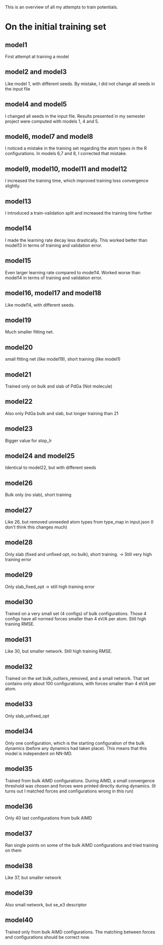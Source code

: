 This is an overview of all my attempts to train potentials.

# On the initial training set
## model1
First attempt at training a model

## model2 and model3
Like model 1, with different seeds. By mistake, I did not change all seeds in the input file

## model4 and model5
I changed all seeds in the input file. Results presented in my semester project were computed with models 1, 4 and 5.

## model6, model7 and model8
I noticed a mistake in the training set regarding the atom types in the R configurations. In models 6,7 and 8, I corrected that mistake.

## model9, model10, model11 and model12
I increased the training time, which improved training loss convergence slightly.

## model13
I introduced a train-validation split and increased the training time further

## model14
I made the learning rate decay less drastically. This worked better than model13 in terms of training and validation error.

## model15
Even larger learning rate compared to model14. Worked worse than model14 in terms of training and validation error.

## model16, model17 and model18
Like model14, with different seeds.

## model19
Much smaller fitting net.

## model20
small fitting net (like model19), short training (like model1)

## model21
Trained only on bulk and slab of PdGa (Not molecule)

## model22
Also only PdGa bulk and slab, but longer training than 21

## model23
Bigger value for stop_lr

## model24 and model25
Identical to model22, but with different seeds

## model26
Bulk only (no slab), short training

## model27
Like 26, but removed unneeded atom types from type_map in input.json (I don't think this changes much)

## model28
Only slab (fixed and unfixed opt, no bulk), short training.
-> Still very high training error

## model29
Only slab_fixed_opt -> still high training error

## model30
Trained on a very small set (4 configs) of bulk configurations. Those 4 configs have all normed forces smaller than 4 eV/A per atom. Still high training RMSE.

## model31
Like 30, but smaller network. Still high training RMSE.

## model32
Trained on the set bulk_outliers_removed, and a small network. That set contains only about 100 configurations, with forces smaller than 4 eV/A per atom.

## model33
Only slab_unfixed_opt

## model34
Only one configuration, which is the starting configuration of the bulk dynamics (before any dynamics had taken place). This means that this model is independent on NN-MD.

## model35
Trained from bulk AIMD configurations. During AIMD, a small convergence threshold was chosen and forces were printed directly during dynamics. (It turns out I matched forces and configurations wrong in this run)

## model36
Only 40 last configurations from bulk AIMD

## model37
Ran single points on some of the bulk AIMD configurations and tried training on them

## model38
Like 37, but smaller network

## model39
Also small network, but se_e3 descriptor

## model40
Trained only from bulk AIMD configurations. The matching between forces and configurations should be correct now.


